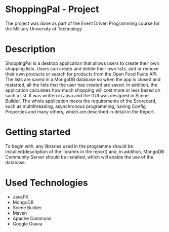 # ShoppingPal - Project
The project was done as part of the Event Driven Programming course for the Military University of Technology

# Description
ShoppingPal is a desktop application that allows users to create their own shopping lists. 
Users can create and delete their own lists, add or remove their own products or search for products from the Open Food Facts API. 
The lists are saved in a MongoDB database so when the app is closed and restarted, all the lists that the user has created are saved. 
In addition, the application calculates how much shopping will cost more or less based on such a list. It was written in Java and the GUI was designed in Scene Builder.
The whole application meets the requirements of the Scorecard, such as multithreading, asynchronous programming, having Config Properties and many others, 
which are described in detail in the Report.

# Getting started
To begin with, any libraries used in the programme should be installed(description of the libraries in the report) and, in addition, 
MongoDB Community Server should be installed, which will enable the use of the database.

# Used Technologies
* JavaFX
* MongoDB
* Scene Builder
* Maven
* Apache Commons
* Google Guava
